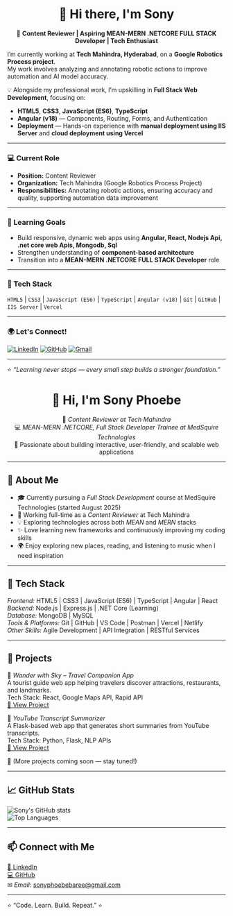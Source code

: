 
<!--
**sonyphoebeb/sonyphoebeb** is a ✨ _special_ ✨ repository because its `README.md` (this file) appears on your GitHub profile.

Here are some ideas to get you started:

- 🔭 I’m currently working on ...
- 🌱 I’m currently learning ...
- 👯 I’m looking to collaborate on ...
- 🤔 I’m looking for help with ...
- 💬 Ask me about ...
- 📫 How to reach me: ...
- 😄 Pronouns: ...
- ⚡ Fun fact: ...
-->

<div align="center">

# 👋 Hi there, I'm Sony  

🎯 **Content Reviewer | Aspiring MEAN-MERN .NETCORE FULL STACK Developer | Tech Enthusiast**

</div>

I’m currently working at **Tech Mahindra, Hyderabad**, on a **Google Robotics Process project**.  
My work involves analyzing and annotating robotic actions to improve automation and AI model accuracy.

💡 Alongside my professional work, I’m upskilling in **Full Stack Web Development**, focusing on:
- **HTML5**, **CSS3**, **JavaScript (ES6)**, **TypeScript**
- **Angular (v18)** — Components, Routing, Forms, and Authentication
- **Deployment** — Hands-on experience with **manual deployment using IIS Server** and **cloud deployment using Vercel**

---

### 💻 Current Role
- **Position:** Content Reviewer  
- **Organization:** Tech Mahindra (Google Robotics Process Project)  
- **Responsibilities:** Annotating robotic actions, ensuring accuracy and quality, supporting automation data improvement  

---

### 🚀 Learning Goals
- Build responsive, dynamic web apps using **Angular, React, Nodejs Api, .net core web Apis, Mongodb, Sql**
- Strengthen understanding of **component-based architecture**
- Transition into a **MEAN-MERN .NETCORE FULL STACK Developer** role  

---

### 🧰 Tech Stack
`HTML5` | `CSS3` | `JavaScript (ES6)` | `TypeScript` | `Angular (v18)` | `Git` | `GitHub` | `IIS Server` | `Vercel`

---

### 🌍 Let's Connect!
[![LinkedIn](https://img.shields.io/badge/LinkedIn-blue?logo=linkedin&logoColor=white)](www.linkedin.com/in/sony-phoebe-93a251289)  [![GitHub](https://img.shields.io/badge/GitHub-black?logo=github&logoColor=white)](https://github.com/sonyphoebeb)  [![Gmail](https://img.shields.io/badge/Gmail-red?logo=gmail&logoColor=white)](mailto:sonyphoebebaree@gmail.com)

---

⭐ _“Learning never stops — every small step builds a stronger foundation.”_





















<div align="center">
  
# 👋 Hi, I'm Sony Phoebe  

🌸 *Content Reviewer at Tech Mahindra*  
💻 *MEAN-MERN .NETCORE, Full Stack Developer Trainee at MedSquire Technologies*  
🚀 Passionate about building interactive, user-friendly, and scalable web applications  

</div>

---

## 💫 About Me  

- 🎓 Currently pursuing a *Full Stack Development* course at MedSquire Technologies (started August 2025)  
- 💼 Working full-time as a *Content Reviewer* at Tech Mahindra  
- 💡 Exploring technologies across both *MEAN* and *MERN* stacks  
- ✨ Love learning new frameworks and continuously improving my coding skills  
- 🌍 Enjoy exploring new places, reading, and listening to music when I need inspiration  

---

## 🧠 Tech Stack  

*Frontend:* HTML5 | CSS3 | JavaScript (ES6) | TypeScript | Angular | React  
*Backend:* Node.js | Express.js | .NET Core (Learning)  
*Database:* MongoDB | MySQL  
*Tools & Platforms:* Git | GitHub | VS Code | Postman | Vercel | Netlify  
*Other Skills:* Agile Development | API Integration | RESTful Services  

---

## 🧩 Projects  

🔹 *Wander with Sky – Travel Companion App*  
A tourist guide web app helping travelers discover attractions, restaurants, and landmarks.  
Tech Stack: React, Google Maps API, Rapid API  
[🔗 View Project](https://github.com/sonyphoebeb/Wander-with-Sky)

🔹 *YouTube Transcript Summarizer*  
A Flask-based web app that generates short summaries from YouTube transcripts.  
Tech Stack: Python, Flask, NLP APIs  
[🔗 View Project](https://github.com/sonyphoebeb/Youtube-Transcript-Summarizer)

🔹 (More projects coming soon — stay tuned!)  

---

## 📈 GitHub Stats  

![Sony's GitHub stats](https://github-readme-stats.vercel.app/api?username=sonyphoebeb&show_icons=true&theme=radical)  
![Top Languages](https://github-readme-stats.vercel.app/api/top-langs/?username=sonyphoebeb&layout=compact&theme=radical)

---

## 📫 Connect with Me  

[💼 LinkedIn](https://www.linkedin.com/)  
[💻 GitHub](https://github.com/sonyphoebeb)  
✉ *Email:* sonyphoebebaree@gmail.com

---

⭐ “Code. Learn. Build. Repeat.” ⭐
